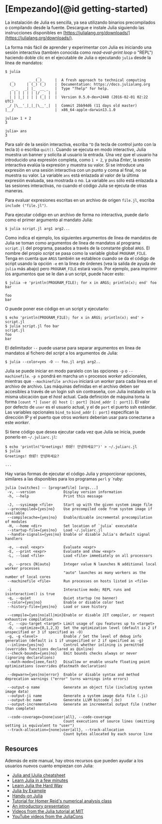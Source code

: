 # [Empezando](@id getting-started)

La instalación de Julia es sencilla, ya sea utilizando binarios precompilados o compilando desde la fuente. Descargue e instale Julia siguiendo las instrucciones disponibles en [https://julialang.org/downloads/](https://julialang.org/downloads/).

La forma más fácil de aprender y experimentar con Julia es iniciando una sesión interactiva (también conocida como *read-eval-print loop* o "REPL") haciendo doble clic en el ejecutable de Julia o ejecutando `julia` desde la línea de mandatos:

```
$ julia
               _
   _       _ _(_)_     |  A fresh approach to technical computing
  (_)     | (_) (_)    |  Documentation: https://docs.julialang.org
   _ _   _| |_  __ _   |  Type "?help" for help.
  | | | | | | |/ _` |  |
  | | |_| | | | (_| |  |  Version 0.5.0-dev+2440 (2016-02-01 02:22 UTC)
 _/ |\__'_|_|_|\__'_|  |  Commit 2bb94d6 (11 days old master)
|__/                   |  x86_64-apple-darwin13.1.0

julia> 1 + 2
3

julia> ans
3
```

Para salir de la sesión interactiva, escriba `^D` (la tecla de control junto con la tecla `D`) o escriba
`quit()`. Cuando se ejecuta en modo interactivo, Julia muestra un banner y solicita al usuario la entrada. 
Una vez que el usuario ha introducido una expresión completa, como `1 + 2`, y pulsa *Enter*, la sesión 
interactiva evalúa la expresión y muestra su valor. Si se introduce una expresión en una sesión interactiva 
con un punto y coma al final, no se muestra su valor. La variable `ans` está enlazada al valor de la última 
expresión evaluada, sea mostrada o no. La variable `ans` sólo está enlazada a las sesiones interactivas, 
no cuando el código Julia se ejecuta de otras maneras.

Para evaluar expresiones escritas en un archivo de origen `file.jl`, escriba `include ("file.jl")`.

Para ejecutar código en un archivo de forma no interactiva, puede darlo como el primer argumento al mandato Julia:

```
$ julia script.jl arg1 arg2...
```

Como indica el ejemplo, los siguientes argumentos de línea de mandatos de Julia se toman como argumentos de 
línea de mandatos al programa `script.jl` del programa, pasados a través de la constante global `ARGS`. El 
nombre del propio *script* se pasa como la variable global `PROGRAM_FILE`. Tenga en cuenta que `ARGS` 
también se establece cuando se da el código de script usando la opción `-e` en la línea de órdenes (vea 
la salida de ayuda de `julia` más abajo) pero `PROGRAM_FILE` estará vacío. Por ejemplo, para imprimir 
los argumentos que se le dan a un script, puede hacer esto:

```
$ julia -e 'println(PROGRAM_FILE); for x in ARGS; println(x); end' foo bar

foo
bar
```

O puede poner ese código en un script y ejecutarlo:

```
$ echo 'println(PROGRAM_FILE); for x in ARGS; println(x); end' > script.jl
$ julia script.jl foo bar
script.jl
foo
bar
```

El delimitador `--` puede usarse para separar argumentos en línea de mandatos al fichero del  *script* a los argumentos de Julia:

```
$ julia --color=yes -O -- foo.jl arg1 arg2..
```

Julia se puede iniciar en modo paralelo con las opciones `-p` o `--machinefile`. `-p n` pondrá en marcha un `n` procesos *worker* adicionales, mientras que `--machinefile archivo` iniciará un *worker* para cada línea en el archivo de archivo. Las máquinas definidas en el archivo deben ser accesibles a través de un login ssh sin contraseña, con Julia instalado en la misma ubicación que el *host* actual. Cada definición de máquina toma la forma `[count *] [user @] host [: port] [bind_addr [: port]]`. El valor por defecto de `user` es el usuario actual, y el de `port` el puerto ssh estándar. Las variables opcionales
`bind_to` `bind_addr` `[: port]` especifican la dirección IP y el puerto que otros *workers* deberían usar para conectarse a este *worker*.

Si tiene código que desea ejecutar cada vez que Julia se inicia, puede ponerlo en `~/.juliarc.jl`:

```
$ echo 'println("Greetings! 你好! 안녕하세요?")' > ~/.juliarc.jl
$ julia
Greetings! 你好! 안녕하세요?

...
```

Hay varias formas de ejecutar el código Julia y proporcionar opciones, similares a las disponibles para los programas `perl` y `ruby:

```
julia [switches] -- [programfile] [args...]
 -v, --version             Display version information
 -h, --help                Print this message

 -J, --sysimage <file>     Start up with the given system image file
 --precompiled={yes|no}    Use precompiled code from system image if available
 --compilecache={yes|no}   Enable/disable incremental precompilation of modules
 -H, --home <dir>          Set location of `julia` executable
 --startup-file={yes|no}   Load ~/.juliarc.jl
 --handle-signals={yes|no} Enable or disable Julia's default signal handlers

 -e, --eval <expr>         Evaluate <expr>
 -E, --print <expr>        Evaluate and show <expr>
 -L, --load <file>         Load <file> immediately on all processors

 -p, --procs {N|auto}      Integer value N launches N additional local worker processes
                           "auto" launches as many workers as the number of local cores
 --machinefile <file>      Run processes on hosts listed in <file>

 -i                        Interactive mode; REPL runs and isinteractive() is true
 -q, --quiet               Quiet startup (no banner)
 --color={yes|no}          Enable or disable color text
 --history-file={yes|no}   Load or save history

 --compile={yes|no|all|min}Enable or disable JIT compiler, or request exhaustive compilation
 -C, --cpu-target <target> Limit usage of cpu features up to <target>
 -O, --optimize={0,1,2,3}  Set the optimization level (default is 2 if unspecified or 3 if specified as -O)
 -g, -g <level>            Enable / Set the level of debug info generation (default is 1 if unspecified or 2 if specified as -g)
 --inline={yes|no}         Control whether inlining is permitted (overrides functions declared as @inline)
 --check-bounds={yes|no}   Emit bounds checks always or never (ignoring declarations)
 --math-mode={ieee,fast}   Disallow or enable unsafe floating point optimizations (overrides @fastmath declaration)

 --depwarn={yes|no|error}  Enable or disable syntax and method deprecation warnings ("error" turns warnings into errors)

 --output-o name           Generate an object file (including system image data)
 --output-ji name          Generate a system image data file (.ji)
 --output-bc name          Generate LLVM bitcode (.bc)
 --output-incremental=no   Generate an incremental output file (rather than complete)

 --code-coverage={none|user|all}, --code-coverage
                           Count executions of source lines (omitting setting is equivalent to "user")
 --track-allocation={none|user|all}, --track-allocation
                           Count bytes allocated by each source line
```

## Resources

Además de este manual, hay otros recursos que pueden ayudar a los usuarios nuevos cuanto empiezan con Julia:

  * [Julia and IJulia cheatsheet](http://math.mit.edu/~stevenj/Julia-cheatsheet.pdf)
  * [Learn Julia in a few minutes](https://learnxinyminutes.com/docs/julia/)
  * [Learn Julia the Hard Way](https://github.com/chrisvoncsefalvay/learn-julia-the-hard-way)
  * [Julia by Example](http://samuelcolvin.github.io/JuliaByExample/)
  * [Hands-on Julia](https://github.com/dpsanders/hands_on_julia)
  * [Tutorial for Homer Reid's numerical analysis class](http://homerreid.dyndns.org/teaching/18.330/JuliaProgramming.shtml)
  * [An introductory presentation](https://raw.githubusercontent.com/ViralBShah/julia-presentations/master/Fifth-Elephant-2013/Fifth-Elephant-2013.pdf)
  * [Videos from the Julia tutorial at MIT](https://julialang.org/blog/2013/03/julia-tutorial-MIT)
  * [YouTube videos from the JuliaCons](https://www.youtube.com/user/JuliaLanguage/playlists)
